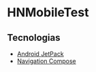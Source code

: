 # HNMobileTest

## Tecnologias

* [Android JetPack](https://developer.android.com/jetpack?hl=es)
* [Navigation Compose](https://developer.android.com/guide/navigation/navigation-getting-started)

